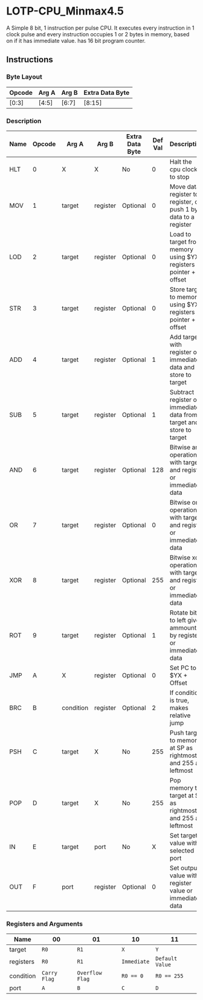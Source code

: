 # LOTP-CPU_Minmax4.5
A Simple 8 bit, 1 instruction per pulse CPU. It executes every instruction in 1 clock pulse and every instruction occupies 1 or 2 bytes in memory, based on if it has immediate value. has 16 bit program counter.

## Instructions

### Byte Layout
| Opcode | Arg A | Arg B | Extra Data Byte |
|--------|-----------|--|------------|
|  [0:3]      | [4:5]     | [6:7] | [8:15]  |

### Description
| Name | Opcode | Arg A | Arg B | Extra Data Byte |Def Val| Description |
|------|---|-----------|-------------|------------|-------|-------------|
| HLT  | 0 | X         | X           | No         |  0    | Halt the cpu clock to stop |
| MOV  | 1 | target    | register    | Optional   |  0    | Move data register to register, or push 1 byte data to a register |
| LOD  | 2 | target    | register    | Optional   |  0    | Load to target from memory using $YX registers as pointer + offset |
| STR  | 3 | target    | register    | Optional   |  0    | Store target to memory using $YX registers as pointer + offset |
| ADD  | 4 | target    | register    | Optional   |  1    | Add target with register or immediate data and store to target |
| SUB  | 5 | target    | register    | Optional   |  1    | Subtract register or immediate data from target and store to target |
| AND  | 6 | target    | register    | Optional   |  128  | Bitwise and operation with target and register or immediate data |
| OR   | 7 | target    | register    | Optional   |  0    | Bitwise or operation with target and register or immediate data |
| XOR  | 8 | target    | register    | Optional   |  255  | Bitwise xor operation with target and register or immediate data |
| ROT  | 9 | target    | register    | Optional   |  1    | Rotate bits to left given ammount by register or immediate data |
| JMP  | A | X         | register    | Optional   |  0    | Set PC to $YX +  Offset|
| BRC  | B | condition | register    | Optional   |  2    | If condition is true, makes relative jump |
| PSH  | C | target    | X           | No         |  255  | Push target to memory at SP as rightmost and 255 as leftmost|
| POP  | D | target    | X           | No         |  255  | Pop memory to target at SP as rightmost and 255 as leftmost|
| IN   | E | target    | port        | No         |  X    | Set target value with selected port |
| OUT  | F | port      | register    | Optional   |  0    | Set output value with a register value or immediate data |

### Registers and Arguments

| Name | 00 | 01 | 10 | 11 |
|------|---|---|---|---|
| target | `R0` | `R1` | `X` | `Y` |
| registers | `R0` | `R1` | `Immediate` | `Default Value` |
| condition | `Carry Flag` | `Overflow Flag` | `R0 == 0` | `R0 == 255` |
| port | `A` | `B` | `C` | `D` |
